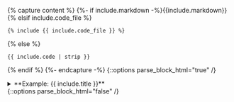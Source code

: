 <!--
Creates a folding callout box, styled for an example.

Arguments:
title       -- The text that will be shown while the box is collapsed.
code        -- A string containing example code to display in the expanded example callout.
code_file   -- A file containing example code to display in the expanded example callout.
lang        -- the code block language to use for highlighting. Default is none. Only needed if `code` or `code_file`
markdown    -- A markdown blob to display in the expanded example callout.

Only one of `code`, `code_file`, or `markdown` should be used.
-->
{% capture content %}
{%- if include.markdown -%}{{include.markdown}}
{% elsif include.code_file %}
```{{ include.lang | default: "" }}
{% include {{ include.code_file }} %}
```
{% else %}
```{{ include.lang | default: "" }}
{{ include.code | strip }}
```
{% endif %}
{%- endcapture -%}
{::options parse_block_html="true" /}
<div markdown="1" class="bs-callout bs-callout-example">
<details>

<summary markdown="span">**Example: {{ include.title }}**</summary>

{{ content }}

</details>
</div>
{::options parse_block_html="false" /}